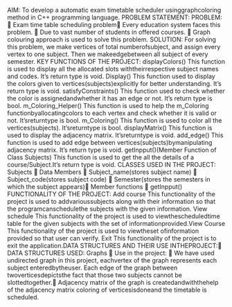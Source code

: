 AIM:
To develop a automatic exam timetable scheduler usinggraphcoloring method in C++ programming language. PROBLEM STATEMENT:
PROBLEM:
 Exam time table scheduling problem Every education system faces this problem.  Due to vast number of students in offered courses.  Graph colouring approach is used to solve this problem. SOLUTION:
For solving this problem, we make vertices of total numberofsubject, and assign every vertex to one subject. Then we makeedgebetween all subject of every semester. KEY FUNCTIONS OF THE PROJECT:
displayColors()
This function is used to display all the allocated slots withtheirrespective subject names and codes. It’s return type is void. Display()
This function used to display the colors given to vertices(subjects)explicitly for better understanding. It’s return type is void. satisfyConstraints()
This function used to check whether the color is assignedandwhether it has an edge or not. It’s return type is bool.
m_Coloring_Helper()
This function is used to help the m_Coloring functionbyallocatingcolors to each vertex and check whether it is valid or not. It’sreturntype is bool. m_Coloring()
This function is used to color all the vertices(subjects). It’sreturntype is bool. displayMatrix()
This function is used to display the adjacency matrix. It’sreturntype is void. add_edge()
This function is used to add edge between vertices(subjects)bymanipulating adjacency matrix. It’s return type is void. getInpput()(Member Function of Class Subjects)
This function is used to get the all the details of a course/Subject.It’s return type is void. CLASSES USED IN THE PROJECT:
Subjects
 Data Members
 Subject_name(stores subject name)
 Subject_code(stores subject code)
 Semester(stores the semesters in which the subject appears) Member functions
 getInpput()
FUNCTIONALITY OF THE PROJECT:
Add course
This functionality of the project is used to addvarioussubjects along with their information so that the programcanschedulethe subjects with the given information. View schedule
This functionality of the project is used to viewthescheduledtime table for the given subjects with the set of informationprovided.View Course
This functionality of the project is used to viewtheset ofinformation provided so that user can verify. Exit
This functionality of the project is to exit the application.DATA STRUCTURES AND THEIR USE INTHEPROJECT: DATA STRUCTURES USED:
Graphs
 Use in the project:
 We have used undirected graph in this project, eachvertex of the graph represents each subject enteredbytheuser. Each edge of the graph between twoverticesdepictsthe fact that those two subjects cannot be slottedtogether. Adjacency matrix of the graph is createdandwiththehelp of the adjacency matrix coloring of verticesisdoneand the timetable is scheduled.
